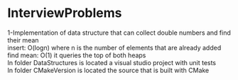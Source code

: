 # InterviewProblems
1-Implementation of data structure that can collect double numbers and find their mean<br />
insert: O(logn) where n is the number of elements that are already added<br />
find mean: O(1) it queries the top of both heaps<br />
In folder DataStructures is located a visual studio project with unit tests <br />
In folder CMakeVersion is located the source that is built with CMake<br />
